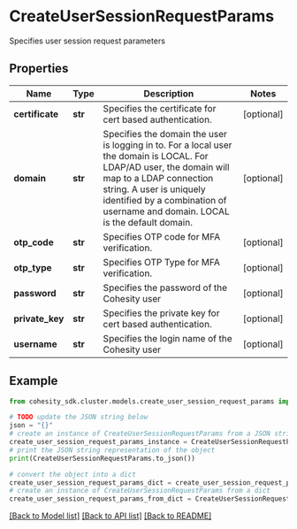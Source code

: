 # CreateUserSessionRequestParams

Specifies user session request parameters

## Properties

Name | Type | Description | Notes
------------ | ------------- | ------------- | -------------
**certificate** | **str** | Specifies the certificate for cert based authentication. | [optional] 
**domain** | **str** | Specifies the domain the user is logging in to. For a local user the domain is LOCAL. For LDAP/AD user, the domain will map to a LDAP connection string. A user is uniquely identified by a combination of username and domain. LOCAL is the default domain. | [optional] 
**otp_code** | **str** | Specifies OTP code for MFA verification. | [optional] 
**otp_type** | **str** | Specifies OTP Type for MFA verification. | [optional] 
**password** | **str** | Specifies the password of the Cohesity user | [optional] 
**private_key** | **str** | Specifies the private key for cert based authentication. | [optional] 
**username** | **str** | Specifies the login name of the Cohesity user | [optional] 

## Example

```python
from cohesity_sdk.cluster.models.create_user_session_request_params import CreateUserSessionRequestParams

# TODO update the JSON string below
json = "{}"
# create an instance of CreateUserSessionRequestParams from a JSON string
create_user_session_request_params_instance = CreateUserSessionRequestParams.from_json(json)
# print the JSON string representation of the object
print(CreateUserSessionRequestParams.to_json())

# convert the object into a dict
create_user_session_request_params_dict = create_user_session_request_params_instance.to_dict()
# create an instance of CreateUserSessionRequestParams from a dict
create_user_session_request_params_from_dict = CreateUserSessionRequestParams.from_dict(create_user_session_request_params_dict)
```
[[Back to Model list]](../README.md#documentation-for-models) [[Back to API list]](../README.md#documentation-for-api-endpoints) [[Back to README]](../README.md)


